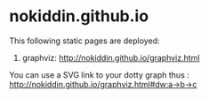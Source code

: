 nokiddin.github.io
==================

This following static pages are deployed:

1. graphviz:
http://nokiddin.github.io/graphviz.html

You can use a SVG link to your dotty graph thus : 
http://nokiddin.github.io/graphviz.html#dw:a->b->c
